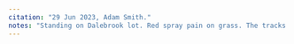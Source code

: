 ```yaml
---
citation: "29 Jun 2023, Adam Smith."
notes: "Standing on Dalebrook lot. Red spray pain on grass. The tracks of the scanner can be seen in the grass."
---
```



